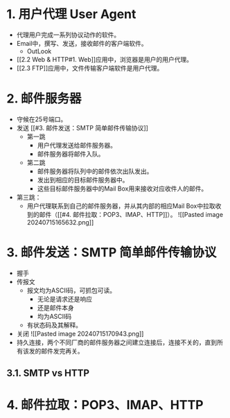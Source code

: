 # 1. 用户代理 User Agent
- 代理用户完成一系列协议动作的软件。
- Email中，撰写、发送，接收邮件的客户端软件。
	- OutLook
- [[2.2 Web & HTTP#1. Web]]应用中，浏览器是用户的用户代理。
- [[2.3 FTP]]应用中，文件传输客户端软件是用户代理。
# 2. 邮件服务器
- 守候在25号端口。
- 发送 [[#3. 邮件发送：SMTP 简单邮件传输协议]]
	- 第一跳
		- 用户代理发送给邮件服务器。
		- 邮件服务器将邮件入队。
	- 第二跳
		- 邮件服务器将队列中的邮件依次出队发出。
		- 发出到相应的目标邮件服务器中。
		- 这些目标邮件服务器中的Mail Box用来接收对应收件人的邮件。
- 第三跳：
	- 用户代理联系到自己的邮件服务器，并从其内部的相应Mail Box中拉取收到的邮件（[[#4. 邮件拉取：POP3、IMAP、HTTP]]）。
![[Pasted image 20240715165632.png]]
# 3. 邮件发送：SMTP 简单邮件传输协议
- 握手
- 传报文
	- 报文均为ASCII码，可抓包可读。
		- 无论是请求还是响应
		- 还是邮件本身
		- 均为ASCII码
	- 有状态码及其解释。
- 关闭
![[Pasted image 20240715170943.png]]
- 持久连接，两个不同厂商的邮件服务器之间建立连接后，连接不关的，直到所有该发的邮件发完再关。
## 3.1. SMTP vs HTTP
 
# 4. 邮件拉取：POP3、IMAP、HTTP
